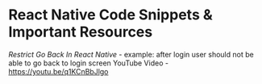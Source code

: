 # React Native Code Snippets & Important Resources

_Restrict Go Back In React Native_ - example: after login user should not be able to go back to login screen
YouTube Video - https://youtu.be/q1KCnBbJlgo
